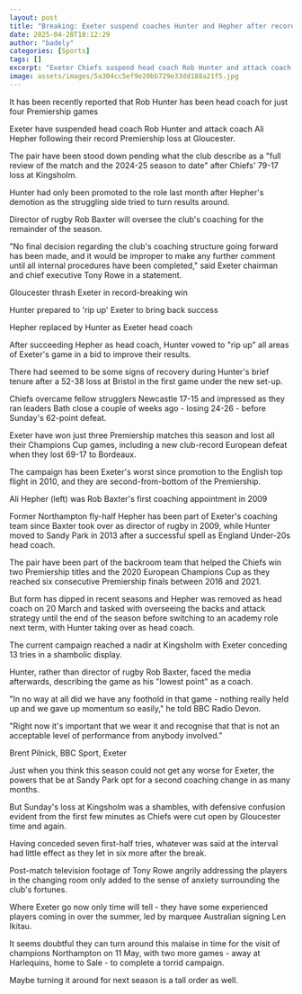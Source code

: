 ```yaml
---
layout: post
title: "Breaking: Exeter suspend coaches Hunter and Hepher after record loss"
date: 2025-04-28T18:12:29
author: "badely"
categories: [Sports]
tags: []
excerpt: "Exeter Chiefs suspend head coach Rob Hunter and attack coach Ali Hepher following their record Premiership loss at Gloucester."
image: assets/images/5a304cc5ef9e20bb729e33dd188a21f5.jpg
---
```


It has been recently reported that Rob Hunter has been head coach for just four Premiership games

Exeter have suspended head coach Rob Hunter and attack coach Ali Hepher following their record Premiership loss at Gloucester.

The pair have been stood down pending what the club describe as a "full review of the match and the 2024-25 season to date" after Chiefs' 79-17 loss at Kingsholm.

Hunter had only been promoted to the role last month after Hepher's demotion as the struggling side tried to turn results around. 

Director of rugby Rob Baxter will oversee the club's coaching for the remainder of the season. 

"No final decision regarding the club's coaching structure going forward has been made, and it would be improper to make any further comment until all internal procedures have been completed," said Exeter chairman and chief executive Tony Rowe in a statement. 

Gloucester thrash Exeter in record-breaking win

Hunter prepared to 'rip up' Exeter to bring back success

Hepher replaced by Hunter as Exeter head coach

After succeeding Hepher as head coach, Hunter vowed to "rip up" all areas of Exeter's game in a bid to improve their results.

There had seemed to be some signs of recovery during Hunter's brief tenure after a 52-38 loss at Bristol in the first game under the new set-up. 

Chiefs overcame fellow strugglers Newcastle 17-15 and impressed as they ran leaders Bath close a couple of weeks ago - losing 24-26 - before Sunday's 62-point defeat.

Exeter have won just three Premiership matches this season and lost all their Champions Cup games, including a new club-record European defeat when they lost 69-17 to Bordeaux.

The campaign has been Exeter's worst since promotion to the English top flight in 2010, and they are second-from-bottom of the Premiership. 

Ali Hepher (left) was Rob Baxter's first coaching appointment in 2009

Former Northampton fly-half Hepher has been part of Exeter's coaching team since Baxter took over as director of rugby in 2009, while Hunter moved to Sandy Park in 2013 after a successful spell as England Under-20s head coach.

The pair have been part of the backroom team that helped the Chiefs win two Premiership titles and the 2020 European Champions Cup as they reached six consecutive Premiership finals between 2016 and 2021. 

But form has dipped in recent seasons and Hepher was removed as head coach on 20 March and tasked with overseeing the backs and attack strategy until the end of the season before switching to an academy role next term, with Hunter taking over as head coach.

The current campaign reached a nadir at Kingsholm with Exeter conceding 13 tries in a shambolic display. 

Hunter, rather than director of rugby Rob Baxter, faced the media afterwards, describing the game as his "lowest point" as a coach. 

"In no way at all did we have any foothold in that game - nothing really held up and we gave up momentum so easily," he told BBC Radio Devon. 

"Right now it's important that we wear it and recognise that that is not an acceptable level of performance from anybody involved."

Brent Pilnick, BBC Sport, Exeter

Just when you think this season could not get any worse for Exeter, the powers that be at Sandy Park opt for a second coaching change in as many months.

But Sunday's loss at Kingsholm was a shambles, with defensive confusion evident from the first few minutes as Chiefs were cut open by Gloucester time and again. 

Having conceded seven first-half tries, whatever was said at the interval had little effect as they let in six more after the break.

Post-match television footage of Tony Rowe angrily addressing the players in the changing room only added to the sense of anxiety surrounding the club's fortunes. 

Where Exeter go now only time will tell - they have some experienced players coming in over the summer, led by marquee Australian signing Len Ikitau.

It seems doubtful they can turn around this malaise in time for the visit of champions Northampton on 11 May, with two more games - away at Harlequins, home to Sale - to complete a torrid campaign.

Maybe turning it around for next season is a tall order as well. 


